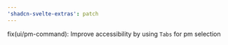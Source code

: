 ```yaml
---
'shadcn-svelte-extras': patch
---
```


fix(ui/pm-command): Improve accessibility by using `Tabs` for pm selection
